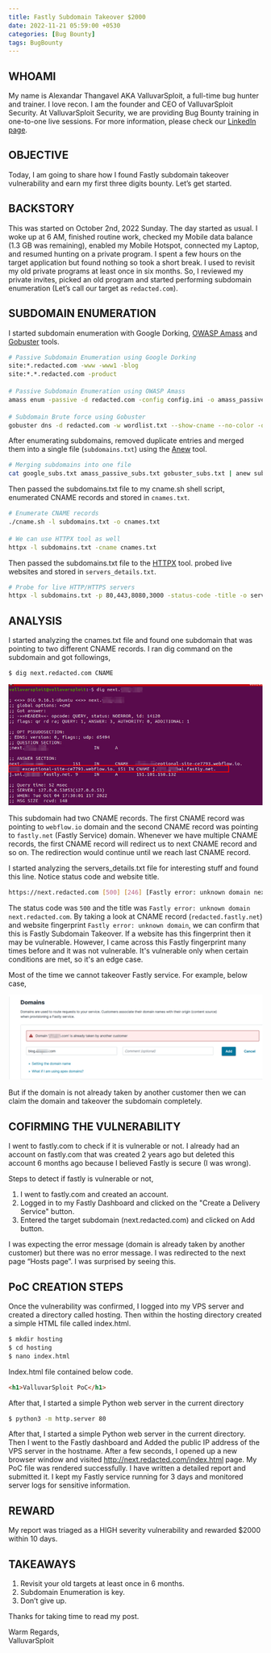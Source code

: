 ```yaml
---
title: Fastly Subdomain Takeover $2000
date: 2022-11-21 05:59:00 +0530
categories: [Bug Bounty]
tags: BugBounty
---
```

## WHOAMI
My name is Alexandar Thangavel AKA ValluvarSploit, a full-time bug hunter and trainer. I love recon. I am the founder and CEO of ValluvarSploit Security. At ValluvarSploit Security, we are providing Bug Bounty training in  one-to-one live sessions. For more information, please check our [LinkedIn page](https://www.linkedin.com/company/valluvarsploit-security).

## OBJECTIVE
Today, I am going to share how I found Fastly subdomain takeover vulnerability and earn my first three digits bounty. Let’s get started.

## BACKSTORY
This was started on October 2nd, 2022 Sunday. The day started as usual. I woke up at 6 AM, finished routine work, checked my Mobile data balance (1.3 GB was remaining), enabled my Mobile Hotspot, connected my Laptop, and resumed hunting on a private program. I spent a few hours on the target application but found nothing so took a short break. I used to revisit my old private programs at least once in six months. So, I reviewed my private invites, picked an old program and started performing subdomain enumeration (Let’s call our target as `redacted.com`).

## SUBDOMAIN ENUMERATION
I started subdomain enumeration with Google Dorking, [OWASP Amass](https://github.com/OWASP/Amass) and [Gobuster](https://github.com/OJ/gobuster) tools.

```bash
# Passive Subdomain Enumeration using Google Dorking
site:*.redacted.com -www -www1 -blog
site:*.*.redacted.com -product

# Passive Subdomain Enumeration using OWASP Amass
amass enum -passive -d redacted.com -config config.ini -o amass_passive_subs.txt

# Subdomain Brute force using Gobuster
gobuster dns -d redacted.com -w wordlist.txt --show-cname --no-color -o gobuster_subs.txt
```

After enumerating subdomains, removed duplicate entries and merged them into a single file (`subdomains.txt`) using the [Anew](https://github.com/tomnomnom/anew) tool.

```bash
# Merging subdomains into one file
cat google_subs.txt amass_passive_subs.txt gobuster_subs.txt | anew subdomains.txt
```

Then passed the subdomains.txt file to my cname.sh shell script, enumerated CNAME records and stored in `cnames.txt`. 

```bash
# Enumerate CNAME records
./cname.sh -l subdomains.txt -o cnames.txt

# We can use HTTPX tool as well
httpx -l subdomains.txt -cname cnames.txt
```

Then passed the subdomains.txt file to the [HTTPX](https://github.com/projectdiscovery/httpx) tool. probed live websites and stored in `servers_details.txt`.

```bash
# Probe for live HTTP/HTTPS servers
httpx -l subdomains.txt -p 80,443,8080,3000 -status-code -title -o servers_details.txt
```

## ANALYSIS
I started analyzing the cnames.txt file and found one subdomain that was pointing to two different CNAME records. I ran dig command on the subdomain and got followings,

```bash
$ dig next.redacted.com CNAME
```

![dig command](/assets/posts_assets/2022-04-07-Meow/fastly_subdomain_takeover_dig_command.png)

This subdomain had two CNAME records. The first CNAME record was pointing to `webflow.io` domain and the second CNAME record was pointing to `fastly.net` (Fastly Service) domain. Whenever we have multiple CNAME records, the first CNAME record will redirect us to next CNAME record and so on. The redirection would continue until we reach last CNAME record.

I started analyzing the servers_details.txt file for interesting stuff and found this line. Notice status code and website title.

```bash
https://next.redacted.com [500] [246] [Fastly error: unknown domain next.redacted.com]
```

The status code was `500` and the title was `Fastly error: unknown domain next.redacted.com`. By taking a look at CNAME record (`redacted.fastly.net`) and website fingerprint `Fastly error: unknown domain`, we can confirm that this is Fastly Subdomain Takeover. If a website has this fingerprint then it may be vulnerable. However, I came across this Fastly fingerprint many times before and it was not vulnerable. It's vulnerable only when certain conditions are met, so it's an edge case.

Most of the time we cannot takeover Fastly service. For example, below case,

![dig command](/assets/posts_assets/2022-04-07-Meow/fastly_subdomain_takeover_fastly_error.png)

But if the domain is not already taken by another customer then we can claim the domain and takeover the subdomain completely.

## COFIRMING THE VULNERABILITY
I went to fastly.com to check if it is vulnerable or not.  I already had an account on fastly.com that was created 2 years ago but deleted this account 6 months ago because I believed Fastly is secure (I was wrong).

Steps to detect if fastly is vulnerable or not,
1. I went to fastly.com and created an account.
2. Logged in to my Fastly Dashboard and clicked on the "Create a Delivery Service" button.
3. Entered the target subdomain (next.redacted.com) and clicked on Add button.

I was expecting the error message (domain is already taken by another customer) but there was no error message. I was redirected to the next page “Hosts page”. I was surprised by seeing this.

## PoC CREATION STEPS
Once the vulnerability was confirmed, I logged into my VPS server and created a directory called hosting. Then within the hosting directory created a simple HTML file called index.html.

```bash
$ mkdir hosting
$ cd hosting
$ nano index.html
```

Index.html file contained below code.

```html
<h1>ValluvarSploit PoC</h1>
```

After that, I started a simple Python web server in the current directory

```bash
$ python3 -m http.server 80
```

After that, I started a simple Python web server in the current directory. Then I went to the Fastly dashboard and Added the public IP address of the VPS server in the hostname. After a few seconds, I opened up a new browser window and visited http://next.redacted.com/index.html page. My PoC file was rendered successfully. I have written a detailed report and submitted it. I kept my Fastly service running for 3 days and monitored server logs for sensitive information.

## REWARD
My report was triaged as a HIGH severity vulnerability and rewarded $2000 within 10 days.

## TAKEAWAYS
1. Revisit your old targets at least once in 6 months.
2. Subdomain Enumeration is key.
3. Don’t give up.

Thanks for taking time to read my post.

Warm Regards,  
ValluvarSploit
